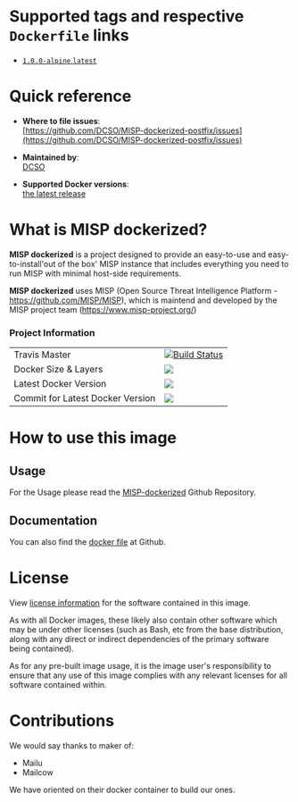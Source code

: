 # Supported tags and respective `Dockerfile` links

- [`1.0.0-alpine`,`latest`](https://github.com/DCSO/MISP-dockerized-postfix/blob/master/1.0.0-alpine/Dockerfile)

# Quick reference

-	**Where to file issues**:  
	[https://github.com/DCSO/MISP-dockerized-postfix/issues](https://github.com/DCSO/MISP-dockerized-postfix/issues)

-	**Maintained by**:  
	[DCSO](https://github.com/DCSO)

-	**Supported Docker versions**:  
	[the latest release](https://github.com/docker/docker-ce/releases/latest)

# What is MISP dockerized?

**MISP dockerized** is a project designed to provide an easy-to-use and easy-to-install'out of the box' MISP instance that includes everything you need to run MISP with minimal host-side requirements. 

**MISP dockerized** uses MISP (Open Source Threat Intelligence Platform - https://github.com/MISP/MISP), which is maintend and developed by the MISP project team (https://www.misp-project.org/)

### Project Information

| | |
|-|-|
| Travis Master | [![Build Status][1]][2] |
| Docker Size & Layers | [![][4]][7]|
| Latest Docker Version | [![][5]][7]|
| Commit for Latest Docker Version | [![][6]][7]|

[1]: https://travis-ci.org/DCSO/MISP-dockerized-postfix.svg?branch=master
[2]: https://travis-ci.org/DCSO/MISP-dockerized-postfix
[3]: https://images.microbadger.com/badges/license/dcso/misp-postfix.svg
[4]: https://images.microbadger.com/badges/image/dcso/misp-postfix.svg
[5]: https://images.microbadger.com/badges/version/dcso/misp-postfix.svg
[6]: https://images.microbadger.com/badges/commit/dcso/misp-postfix.svg
[7]: https://microbadger.com/images/dcso/misp-postfix



# How to use this image

## Usage

For the Usage please read the [MISP-dockerized](https://github.com/DCSO/MISP-dockerized) Github Repository.


## Documentation
You can also find the [docker file](https://github.com/DCSO/MISP-dockerized-postfix/) at Github.


# License

View [license information](https://github.com/DCSO/MISP-dockerized-proxy/blob/master/LICENSE) for the software contained in this image.

As with all Docker images, these likely also contain other software which may be under other licenses (such as Bash, etc from the base distribution, along with any direct or indirect dependencies of the primary software being contained).

As for any pre-built image usage, it is the image user's responsibility to ensure that any use of this image complies with any relevant licenses for all software contained within.

# Contributions

We would say thanks to maker of:
- Mailu
- Mailcow

We have oriented on their docker container to build our ones.